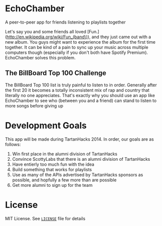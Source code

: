 EchoChamber
===========

A peer-to-peer app for friends listening to playlists together

Let's say you and some friends all loved [Fun.](http://en.wikipedia.org/wiki/Fun_(band\)), and they just came out with a new album.  You guys might want to experience the album for the first time together.  It can be kind of a pain to sync up your music across multiple computers though (especially if you don't both have Spotify Premium).  EchoChamber solves this problem.

The BillBoard Top 100 Challenge
-------------------------------

The BillBoard Top 100 list is truly painful to listen to in order.  Generally after the first 20 it becomes a totally inconsistent mix of rap and country that literally no one appreciates.  That's exactly why you should use an app like EchoChamber to see who (between you and a friend) can stand to listen to more songs before giving up

Development Goals
=================

This app will be made during TartanHacks 2014.  In order, our goals are as follows:

1. Win first place in the alumni division of TartanHacks
2. Convince ScottyLabs that there is an alumni division of TartanHacks
3. Have entierly too much fun with the idea
4. Build something that works for playlists
5. Use as many of the APIs advertised by TartanHacks sponsors as possible, and hopfully a few more than are possible
6. Get more alumni to sign up for the team

License
=======
MIT License.  See [`LICENSE`](LICENSE) file for details
